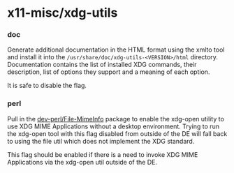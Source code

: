 # x11-misc/xdg-utils

### doc
Generate additional documentation in the HTML format using the xmlto tool and install it into the `/usr/share/doc/xdg-utils-<VERSION>/html` directory. Documentation contains the list of installed XDG commands, their description, list of options they support and a meaning of each option.

It is safe to disable the flag.

### perl
Pull in the [dev-perl/File-MimeInfo](../dev-perl/File-MimeInfo.md) package to enable the xdg-open utility to use XDG MIME Applications without a desktop environment. Trying to run the xdg-open tool with this flag disabled from outside of the DE will fall back to using the file util which does not implement the XDG standard.

This flag should be enabled if there is a need to invoke XDG MIME Applications via the xdg-open util outside of the DE.
